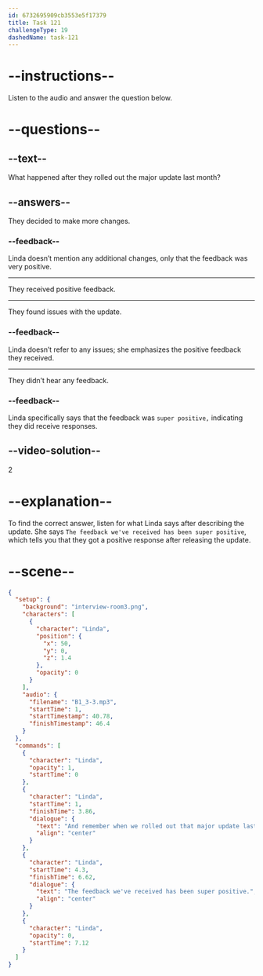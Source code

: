 ```yaml
---
id: 6732695909cb3553e5f17379
title: Task 121
challengeType: 19
dashedName: task-121
---
```


<!-- (audio) Linda: And remember when we rolled out that major update last month? The feedback we've received has been super positive. -->

# --instructions--

Listen to the audio and answer the question below.

# --questions--

## --text--

What happened after they rolled out the major update last month?

## --answers--

They decided to make more changes.

### --feedback--

Linda doesn’t mention any additional changes, only that the feedback was very positive.

---

They received positive feedback.

---

They found issues with the update.

### --feedback--

Linda doesn’t refer to any issues; she emphasizes the positive feedback they received.

---

They didn’t hear any feedback.

### --feedback--

Linda specifically says that the feedback was `super positive,` indicating they did receive responses.

## --video-solution--

2

# --explanation--

To find the correct answer, listen for what Linda says after describing the update. She says `The feedback we've received has been super positive`, which tells you that they got a positive response after releasing the update.

# --scene--

```json
{
  "setup": {
    "background": "interview-room3.png",
    "characters": [
      {
        "character": "Linda",
        "position": {
          "x": 50,
          "y": 0,
          "z": 1.4
        },
        "opacity": 0
      }
    ],
    "audio": {
      "filename": "B1_3-3.mp3",
      "startTime": 1,
      "startTimestamp": 40.78,
      "finishTimestamp": 46.4
    }
  },
  "commands": [
    {
      "character": "Linda",
      "opacity": 1,
      "startTime": 0
    },
    {
      "character": "Linda",
      "startTime": 1,
      "finishTime": 3.86,
      "dialogue": {
        "text": "And remember when we rolled out that major update last month?",
        "align": "center"
      }
    },
    {
      "character": "Linda",
      "startTime": 4.3,
      "finishTime": 6.62,
      "dialogue": {
        "text": "The feedback we've received has been super positive.",
        "align": "center"
      }
    },
    {
      "character": "Linda",
      "opacity": 0,
      "startTime": 7.12
    }
  ]
}
```
